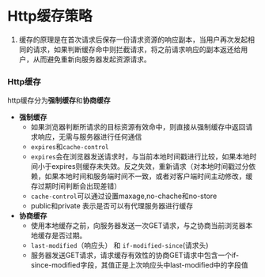 # Http缓存策略
1. 缓存的原理是在首次请求后保存一份请求资源的响应副本，当用户再次发起相同的请求，如果判断缓存命中则拦截请求，将之前请求响应的副本返还给用户，从而避免重新向服务器发起资源请求。
### Http缓存
http缓存分为**强制缓存**和**协商缓存**
- **强制缓存**
    - 如果浏览器判断所请求的目标资源有效命中，则直接从强制缓存中返回请求响应，无需与服务器进行任何通信
    - ```expires```和```cache-control```
    - ```expires```会在浏览器发送请求时，与当前本地时间戳进行比较，如果本地时间小于expires则缓存未失效。反之失效，重新请求（对本地时间戳过分依赖，如果本地时间和服务端时间不一致，或者对客户端时间主动修改，缓存过期时间判断会出现差错）
    - ```cache-control```可以通过设置maxage,no-chache和no-store
    - public和private 表示是否可以有代理服务器进行缓存
- **协商缓存**
    - 使用本地缓存之前，向服务器发送一次GET请求，与之协商当前浏览器本地缓存是否过期。
    - ```last-modified```（响应头） 和 ```if-modified-since```(请求头)
    - 服务器发送GET请求，请求缓存有效性的协商GET请求中包含一个if-since-modified字段，其值正是上次响应头中last-modified中的字段值